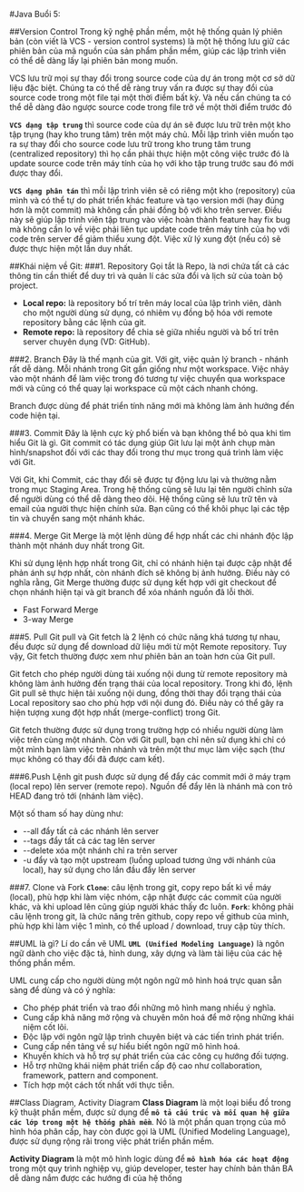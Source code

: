 #Java Buổi 5:

##Version Control
Trong kỹ nghệ phần mềm, một hệ thống quản lý phiên bản (còn viết là VCS - version control systems) là một hệ thống lưu giữ các phiên bản của mã nguồn của sản phẩm phần mềm, giúp các lập trình viên có thể dễ dàng lấy lại phiên bản mong muốn.

VCS lưu trữ mọi sự thay đổi trong source code của dự án trong một cơ sở dữ liệu đặc biệt. Chúng ta có thể dễ ràng truy vấn ra được sự thay đổi của source code trong một file tại một thời điểm bất kỳ. Và nếu cần chúng ta có thể dễ dàng đảo ngược source code trong file trở về một thời điểm trước đó

**`VCS dạng tập trung`** thì source code của dự án sẽ được lưu trữ trên một kho tập trụng (hay kho trung tâm) trên một máy chủ. Mỗi lập trình viên muốn tạo ra sự thay đổi cho source code lưu trữ trong kho trung tâm trung (centralized repository) thì họ cần phải thực hiện một công việc trước đó là update source code trên máy tính của họ với kho tập trung trước sau đó mới được thay đổi.

**`VCS dạng phân tán`** thì mỗi lập trình viên sẽ có riêng một kho (repository) của mình và có thể tự do phát triển khác feature và tạo version mới (hay đúng hơn là một commit) mà không cần phải đồng bộ với kho trên server. Điều này sẽ giúp lập trình viên tập trung vào việc hoàn thành feature hay fix bug mà không cần lo về việc phải liên tục update code trên máy tính của họ với code trên server để giảm thiểu xung đột. Việc xử lý xung đột (nếu có) sẽ được thực hiện một lần duy nhất.

##Khái niệm về Git:
###1. Repository
Gọi tắt là Repo, là nơi chứa tất cả các thông tin cần thiết để duy trì và quản lí các sửa đổi và lịch sử của toàn bộ project.
- **Local repo:** là repository bố trí trên máy local của lập trình viên, dành cho một người dùng sử dụng, có nhiêm vụ đồng bộ hóa với remote repository bằng các lệnh của git.
- **Remote repo:** là repository để chia sẻ giữa nhiều người và bố trí trên server chuyên dụng (VD: GitHub).

###2. Branch
Đây là thế mạnh của git. Với git, việc quản lý branch - nhánh rất dễ dàng. Mỗi nhánh trong Git gần giống như một workspace. Việc nhảy vào một nhánh để làm việc trong đó tương tự việc chuyển qua workspace mới và cũng có thể quay lại workspace cũ một cách nhanh chóng.

Branch được dùng để phát triển tính năng mới mà không làm ảnh hưởng đến code hiện tại.

###3. Commit
Đây là lệnh cực kỳ phổ biến và bạn không thể bỏ qua khi tìm hiểu Git là gì. Git commit có tác dụng giúp Git lưu lại một ảnh chụp màn hình/snapshot đối với các thay đổi trong thư mục trong quá trình làm việc với Git. 

Với Git, khi Commit, các thay đổi sẽ được tự động lưu lại và thường nằm trong mục Staging Area. Trong hệ thống cũng sẽ lưu lại tên người chỉnh sửa để người dùng có thể dễ dàng theo dõi. Hệ thống cũng sẽ lưu trữ tên và email của người thực hiện chính sửa. Bạn cũng có thể khôi phục lại các tệp tin và chuyển sang một nhánh khác. 

###4. Merge
Git Merge là một lệnh dùng để hợp nhất các chi nhánh độc lập thành một nhánh duy nhất trong Git.

Khi sử dụng lệnh hợp nhất trong Git, chỉ có nhánh hiện tại được cập nhật để phản ánh sự hợp nhất, còn nhánh đích sẽ không bị ảnh hưởng. Điều này có nghĩa rằng, Git Merge thường được sử dụng kết hợp với git checkout để chọn nhánh hiện tại và git branch để xóa nhánh nguồn đã lỗi thời.
- Fast Forward Merge
- 3-way Merge

###5. Pull
Git pull và Git fetch là 2 lệnh có chức năng khá tương tự nhau, đều được sử dụng để download dữ liệu mới từ một Remote repository. Tuy vậy, Git fetch thường được xem như phiên bản an toàn hơn của Git pull.

Git fetch cho phép người dùng tải xuống nội dung từ remote repository mà không làm ảnh hưởng đến trạng thái của local repository. Trong khi đó, lệnh Git pull sẽ thực hiện tải xuống nội dung, đồng thời thay đổi trạng thái của Local repository sao cho phù hợp với nội dung đó. Điều này có thể gây ra hiện tượng xung đột hợp nhất (merge-conflict) trong Git.

Git fetch thường được sử dụng trong trường hợp có nhiều người dùng làm việc trên cùng một nhánh. Còn với Git pull, bạn chỉ nên sử dụng khi chỉ có một mình bạn làm việc trên nhánh và trên một thư mục làm việc sạch (thư mục không có thay đổi đã được cam kết).

###6.Push
Lệnh git push được sử dụng để đẩy các commit mới ở máy trạm (local repo) lên server (remote repo). Nguồn để đẩy lên là nhánh mà con trỏ HEAD đang trỏ tới (nhánh làm việc).

Một số tham số hay dùng như:

- --all đẩy tất cả các nhánh lên server
- --tags đẩy tất cả các tag lên server
- --delete xóa một nhánh chỉ ra trên server
- -u đẩy và tạo một upstream (luồng upload tương ứng với nhánh của local), hay sử dụng cho lần đầu đẩy lên server

###7. Clone và Fork
**`Clone`**: câu lệnh trong git, copy repo bất kì về máy (local), phù hợp khi làm việc nhóm, cập nhật được các commit của người khác, và khi upload lên cũng giúp người khác thấy đc luôn.
**`Fork`**: không phải câu lệnh trong git, là chức năng trên github, copy repo về github của mình, phù hợp khi làm việc 1 mình, có thể upload / download, truy cập tùy thích.


##UML là gì? Lí do cần vẽ UML
**`UML (Unified Modeling Language)`** là ngôn ngữ dành cho việc đặc tả, hình dung, xây dựng và làm tài liệu của các hệ thống phần mềm.

UML cung cấp cho người dùng một ngôn ngữ mô hình hoá trực quan sẵn sàng để dùng và có ý nghĩa:

- Cho phép phát triển và trao đổi những mô hình mang nhiều ý nghĩa.
- Cung cấp khả năng mở rộng và chuyên môn hoá để mở rộng những khái niệm cốt lõi.
- Độc lập với ngôn ngữ lập trình chuyên biệt và các tiến trình phát triển.
- Cung cấp nền tảng về sự hiểu biết ngôn ngữ mô hình hoá.
- Khuyến khích và hỗ trợ sự phát triển của các công cụ hướng đối tượng.
- Hỗ trợ những khái niệm phát triển cấp độ cao như collaboration, framework, pattern and component.
- Tích hợp một cách tốt nhất với thực tiễn.

##Class Diagram, Activity Diagram
**Class Diagram** là một loại biểu đồ trong kỹ thuật phần mềm, được sử dụng để **`mô tả cấu trúc và mối quan hệ giữa các lớp trong một hệ thống phần mềm`**. Nó là một phần quan trọng của mô hình hóa phân cấp, hay còn được gọi là UML (Unified Modeling Language), được sử dụng rộng rãi trong việc phát triển phần mềm.

**Activity Diagram** là một mô hình logic dùng để **`mô hình hóa các hoạt động`** trong một quy trình nghiệp vụ, giúp developer, tester hay chính bản thân BA dễ dàng nắm được các hướng đi của hệ thống

